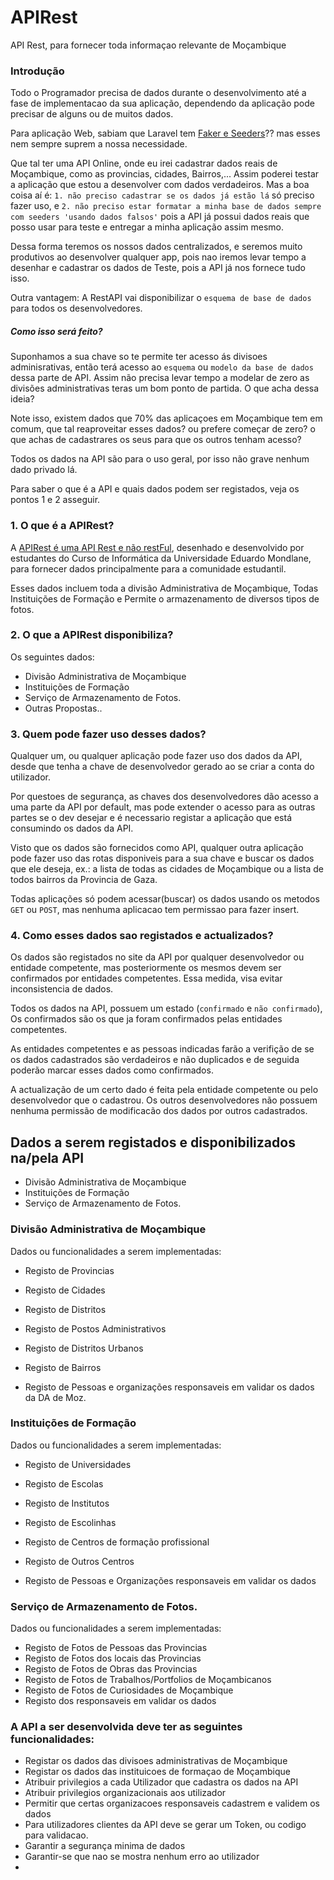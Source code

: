 # APIRest
API Rest, para fornecer toda informaçao relevante de Moçambique

### Introdução

Todo o Programador precisa de dados durante o desenvolvimento até a fase de implementacao da sua aplicação, dependendo da aplicação pode precisar de alguns ou de muitos dados. 

Para aplicação Web, sabiam que Laravel tem [Faker e Seeders](https://blog.schoolofnet.com/2015/04/trabalhando-com-seeds-e-faker-no-laravel-5/)?? mas esses nem sempre suprem a nossa necessidade.

Que tal ter uma API Online, onde eu irei cadastrar dados reais de Moçambique, como as provincias, cidades, Bairros,...
Assim poderei testar a aplicação que estou a desenvolver com dados verdadeiros. Mas a boa coisa aí é: `1. não preciso cadastrar se os dados já estão lá` só preciso fazer uso, e `2. não preciso estar formatar a minha base de dados sempre com seeders 'usando dados falsos'` pois a API já possui dados reais que posso usar para teste e entregar a minha aplicação assim mesmo.

Dessa forma teremos os nossos dados centralizados, e seremos muito produtivos ao desenvolver qualquer app, pois nao iremos levar tempo a desenhar e cadastrar os dados de Teste, pois a API já nos fornece tudo isso.

Outra vantagem: A RestAPI vai disponibilizar o `esquema de base de dados` para todos os desenvolvedores.

##### Como isso será feito?

Suponhamos a sua chave so te permite ter acesso ás divisoes adminisrativas, então terá acesso ao `esquema` ou `modelo da base de dados` dessa parte de API. Assim não precisa levar tempo a modelar de zero as divisões administrativas teras um bom ponto de partida. O que acha dessa ideia?

Note isso, existem dados que 70% das aplicaçoes em Moçambique tem em comum, que tal reaproveitar esses dados? ou prefere começar de zero? o que achas de cadastrares os seus para que os outros tenham acesso?

Todos os dados na API são para o uso geral, por isso não grave nenhum dado privado lá.

Para saber o que é a API e quais dados podem ser registados, veja os pontos 1 e 2 asseguir.

### 1. O que é a APIRest?

A [APIRest é uma API Rest e não restFul](https://pt.stackoverflow.com/questions/45783/o-que-%C3%A9-rest-e-restful), desenhado e desenvolvido por estudantes do Curso de Informática da Universidade Eduardo Mondlane, para fornecer dados principalmente para a comunidade estudantil.

Esses dados incluem toda a divisão Administrativa de Moçambique, Todas Instituições de Formação e Permite o armazenamento de diversos tipos de fotos.

### 2. O que a APIRest disponibiliza?

Os seguintes dados: 

* Divisão Administrativa de Moçambique
* Instituições de Formação
* Serviço de Armazenamento de Fotos.
* Outras Propostas..

### 3. Quem pode fazer uso desses dados?

Qualquer um, ou qualquer aplicação pode fazer uso dos dados da API, desde que tenha a chave de desenvolvedor gerado ao se criar a conta do utilizador.

Por questoes de segurança, as chaves dos desenvolvedores dão acesso a uma parte da API por default, mas pode extender o acesso para as outras partes se o dev desejar e é necessario registar a aplicação que está consumindo os dados da API.

Visto  que os  dados são fornecidos como API, qualquer outra aplicação pode fazer uso das rotas disponiveis para a sua chave e buscar os dados que ele deseja, ex.: a lista de todas as cidades de Moçambique ou a lista de todos bairros da Provincia de Gaza.

Todas aplicações só podem acessar(buscar) os dados usando os metodos `GET` ou `POST`, mas nenhuma aplicacao tem permissao para fazer insert.


### 4. Como esses dados sao registados e actualizados?

Os dados são registados no site da API por qualquer desenvolvedor ou entidade competente, mas posteriormente os mesmos devem ser confirmados por entidades competentes. Essa medida, visa evitar inconsistencia de dados.

Todos os dados na API, possuem um estado (`confirmado` e `não confirmado`), Os confirmados são os que ja foram confirmados pelas entidades competentes.

As entidades competentes e as pessoas indicadas farão a verifição de se os dados cadastrados são verdadeiros e não duplicados e de seguida poderão marcar esses dados como confirmados.

A actualização de um certo dado é feita pela entidade competente ou pelo desenvolvedor que o cadastrou. Os outros desenvolvedores não possuem nenhuma permissão de modificacão dos dados por outros cadastrados.


## Dados a serem registados e disponibilizados na/pela API

* Divisão Administrativa de Moçambique
* Instituições de Formação
* Serviço de Armazenamento de Fotos.

### Divisão Administrativa de Moçambique

Dados ou funcionalidades a serem implementadas:

* Registo de Provincias
* Registo de Cidades
* Registo de Distritos
* Registo de Postos Administrativos
* Registo de Distritos Urbanos
* Registo de Bairros

* Registo de Pessoas e organizações responsaveis em validar os dados da DA de Moz.

### Instituições de Formação

Dados ou funcionalidades a serem implementadas:

* Registo de Universidades
* Registo de Escolas
* Registo de Institutos
* Registo de Escolinhas
* Registo de Centros de formação profissional
* Registo de Outros Centros

* Registo de Pessoas e Organizações responsaveis em validar os dados

### Serviço de Armazenamento de Fotos.

Dados ou funcionalidades a serem implementadas:

* Registo de Fotos de Pessoas das Provincias
* Registo de Fotos dos locais das Provincias
* Registo de Fotos de Obras das Provincias
* Registo de Fotos de Trabalhos/Portfolios de Moçambicanos
* Registo de Fotos de Curiosidades de Moçambique
* Registo dos responsaveis em validar os dados

### A API a ser desenvolvida deve ter as seguintes funcionalidades:
* Registar os dados das divisoes administrativas de Moçambique
* Registar os dados das instituicoes de formaçao de Moçambique
* Atribuir privilegios a cada Utilizador que cadastra os dados na API
* Atribuir privilegios organizacionais aos utilizador
* Permitir que certas organizacoes responsaveis cadastrem e validem os dados
* Para utilizadores clientes da API  deve se gerar um Token, ou codigo para validacao.
* Garantir a segurança minima de dados
* Garantir-se que nao se mostra nenhum erro ao utilizador
* 
